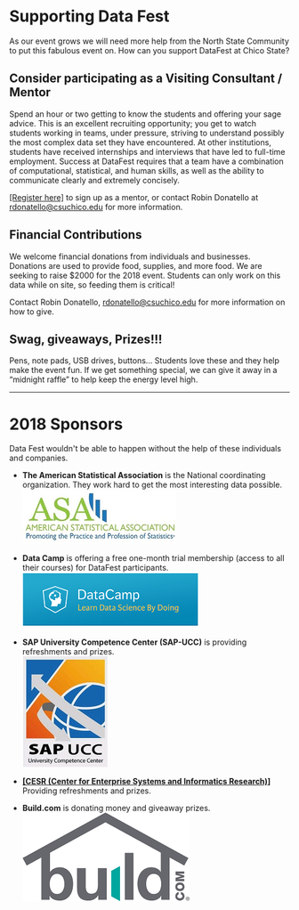 # Supporting Data Fest

As our event grows we will need more help from the North State Community to put this fabulous event on. 
How can you support DataFest at Chico State?

## Consider participating as a Visiting Consultant / Mentor

Spend an hour or two getting to know the students and offering your sage advice. 
This is an excellent recruiting opportunity; you get to watch students working in teams, under pressure, striving to understand possibly the most complex data set they have encountered. 
At other institutions, students have received internships and interviews that have led to full-time employment. 
Success at DataFest requires that a team have a combination of computational, statistical, and human skills, as well as the ability to communicate clearly and extremely concisely.

[[Register here]](https://docs.google.com/forms/d/e/1FAIpQLSf6lrnab-gm-ds5xsi8Ss5j3E-ZTUc0ipSNQYOEvSzRbkoKhw/viewform) to sign up as a mentor, or contact Robin Donatello at rdonatello@csuchico.edu for more information. 

## Financial Contributions

We welcome financial donations from individuals and businesses. Donations are used to provide food, supplies, and more food. We are seeking to raise $2000 for the 2018 event. Students can only work on this data while on site, so feeding them is critical! 

Contact Robin Donatello, rdonatello@csuchico.edu for more information on how to give. 

## Swag, giveaways, Prizes!!!

Pens, note pads, USB drives, buttons... Students love these and they help make the event fun. If we get something special, we can give it away in a “midnight raffle” to help keep the energy level high.

---

# 2018 Sponsors

Data Fest wouldn't be able to happen without the help of these individuals and companies. 

* **The American Statistical Association** is the National coordinating organization. They work hard to get the most interesting data possible.     
[![](images/asa_logo.jpg)](https://www.amstat.org/)

* **Data Camp** is offering a free one-month trial membership (access to all their courses) for DataFest participants.
[![](images/logo_dc.png)](https://www.datacamp.com/promo/meetup)  


* **SAP University Competence Center (SAP-UCC)**  is providing refreshments and prizes.     
[![](images/ucc_logo.jpg)](http://sap.cob.csuchico.edu/)

* **[[CESR (Center for Enterprise Systems and Informatics Research)]](http://www.csuchico.edu/cob/students/beyond-classroom/cesir.shtml)**  
Providing refreshments and prizes.     

* **Build.com** is donating money and giveaway prizes.  
[![](images/build_logo.png)](https://www.build.com/) 
